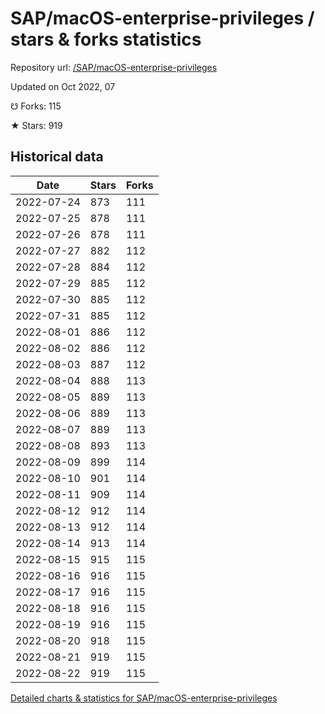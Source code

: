 # SAP/macOS-enterprise-privileges / stars & forks statistics

Repository url: [/SAP/macOS-enterprise-privileges](https://github.com/SAP/macOS-enterprise-privileges)

Updated on Oct 2022, 07

☋ Forks: 115

★ Stars: 919

## Historical data
| Date | Stars | Forks |
|------|-------|-------|
| 2022-07-24 | 873 | 111 | 
| 2022-07-25 | 878 | 111 | 
| 2022-07-26 | 878 | 111 | 
| 2022-07-27 | 882 | 112 | 
| 2022-07-28 | 884 | 112 | 
| 2022-07-29 | 885 | 112 | 
| 2022-07-30 | 885 | 112 | 
| 2022-07-31 | 885 | 112 | 
| 2022-08-01 | 886 | 112 | 
| 2022-08-02 | 886 | 112 | 
| 2022-08-03 | 887 | 112 | 
| 2022-08-04 | 888 | 113 | 
| 2022-08-05 | 889 | 113 | 
| 2022-08-06 | 889 | 113 | 
| 2022-08-07 | 889 | 113 | 
| 2022-08-08 | 893 | 113 | 
| 2022-08-09 | 899 | 114 | 
| 2022-08-10 | 901 | 114 | 
| 2022-08-11 | 909 | 114 | 
| 2022-08-12 | 912 | 114 | 
| 2022-08-13 | 912 | 114 | 
| 2022-08-14 | 913 | 114 | 
| 2022-08-15 | 915 | 115 | 
| 2022-08-16 | 916 | 115 | 
| 2022-08-17 | 916 | 115 | 
| 2022-08-18 | 916 | 115 | 
| 2022-08-19 | 916 | 115 | 
| 2022-08-20 | 918 | 115 | 
| 2022-08-21 | 919 | 115 | 
| 2022-08-22 | 919 | 115 | 


[Detailed charts & statistics for SAP/macOS-enterprise-privileges](https://reviewgithub.com/rep/SAP/macOS-enterprise-privileges)
